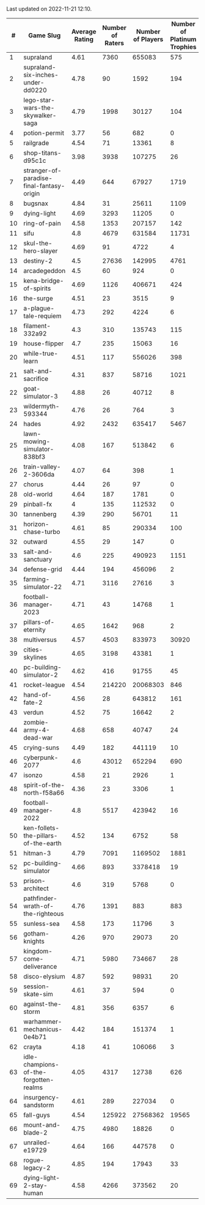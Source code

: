 Last updated on 2022-11-21 12:10.


|#|Game Slug|Average Rating|Number of Raters|Number of Players|Number of Platinum Trophies|Max Rarity (%)|
|---|---|---|---|---|---|---|
|1|supraland|4.61|7360|655083|575|99|
|2|supraland-six-inches-under-dd0220|4.78|90|1592|194|99|
|3|lego-star-wars-the-skywalker-saga|4.79|1998|30127|104|98|
|4|potion-permit|3.77|56|682|0|98|
|5|railgrade|4.54|71|13361|8|98|
|6|shop-titans-d95c1c|3.98|3938|107275|26|98|
|7|stranger-of-paradise-final-fantasy-origin|4.49|644|67927|1719|98|
|8|bugsnax|4.84|31|25611|1109|97|
|9|dying-light|4.69|3293|11205|0|97|
|10|ring-of-pain|4.58|1353|207157|142|96|
|11|sifu|4.8|4679|631584|11731|96|
|12|skul-the-hero-slayer|4.69|91|4722|4|96|
|13|destiny-2|4.5|27636|142995|4761|95|
|14|arcadegeddon|4.5|60|924|0|94|
|15|kena-bridge-of-spirits|4.69|1126|406671|424|94|
|16|the-surge|4.51|23|3515|9|94|
|17|a-plague-tale-requiem|4.73|292|4224|6|93|
|18|filament-332a92|4.3|310|135743|115|93|
|19|house-flipper|4.7|235|15063|16|93|
|20|while-true-learn|4.51|117|556026|398|93|
|21|salt-and-sacrifice|4.31|837|58716|1021|91|
|22|goat-simulator-3|4.88|26|40712|8|90|
|23|wildermyth-593344|4.76|26|764|3|90|
|24|hades|4.92|2432|635417|5467|89|
|25|lawn-mowing-simulator-838bf3|4.08|167|513842|6|88|
|26|train-valley-2-3606da|4.07|64|398|1|88|
|27|chorus|4.44|26|97|0|86|
|28|old-world|4.64|187|1781|0|86|
|29|pinball-fx|4|135|112532|0|86|
|30|tannenberg|4.39|290|56701|11|85|
|31|horizon-chase-turbo|4.61|85|290334|100|83|
|32|outward|4.55|29|147|0|83|
|33|salt-and-sanctuary|4.6|225|490923|1151|83|
|34|defense-grid|4.44|194|456096|2|80|
|35|farming-simulator-22|4.71|3116|27616|3|80|
|36|football-manager-2023|4.71|43|14768|1|80|
|37|pillars-of-eternity|4.65|1642|968|2|80|
|38|multiversus|4.57|4503|833973|30920|78|
|39|cities-skylines|4.65|3198|43381|1|76|
|40|pc-building-simulator-2|4.62|416|91755|45|75|
|41|rocket-league|4.54|214220|20068303|846|75|
|42|hand-of-fate-2|4.56|28|643812|161|72|
|43|verdun|4.52|75|16642|2|72|
|44|zombie-army-4-dead-war|4.68|658|40747|24|66|
|45|crying-suns|4.49|182|441119|10|65|
|46|cyberpunk-2077|4.6|43012|652294|690|62|
|47|isonzo|4.58|21|2926|1|61|
|48|spirit-of-the-north-f58a66|4.36|23|3306|1|57|
|49|football-manager-2022|4.8|5517|423942|16|49|
|50|ken-follets-the-pillars-of-the-earth|4.52|134|6752|58|49|
|51|hitman-3|4.79|7091|1169502|1881|48|
|52|pc-building-simulator|4.66|893|3378418|19|48|
|53|prison-architect|4.6|319|5768|0|41|
|54|pathfinder-wrath-of-the-righteous|4.76|1391|883|883|37|
|55|sunless-sea|4.58|173|11796|3|37|
|56|gotham-knights|4.26|970|29073|20|34|
|57|kingdom-come-deliverance|4.71|5980|734667|28|30|
|58|disco-elysium|4.87|592|98931|20|28|
|59|session-skate-sim|4.61|37|594|0|27|
|60|against-the-storm|4.81|356|6357|6|25|
|61|warhammer-mechanicus-0e4b71|4.42|184|151374|1|24|
|62|crayta|4.18|41|106066|3|23|
|63|idle-champions-of-the-forgotten-realms|4.05|4317|12738|626|9|
|64|insurgency-sandstorm|4.61|289|227034|0|6|
|65|fall-guys|4.54|125922|27568362|19565|4|
|66|mount-and-blade-2|4.75|4980|18826|0|4|
|67|unrailed-e19729|4.64|166|447578|0|3|
|68|rogue-legacy-2|4.85|194|17943|33|0.7|
|69|dying-light-2-stay-human|4.58|4266|373562|20|0.5|
